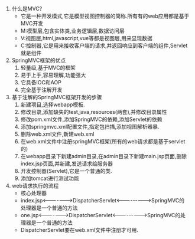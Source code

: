 1. 什么是MVC?
   - 它是一种开发模式,它是模型视图控制器的简称.所有有的web应用都是基于MVC开发
   - M:模型层,包含实体类,业务逻辑层,数据访问层
   - V:视图层,html,javascript,vue等都是视图层,用来显现数据
   - C:控制器,它是用来接收客户端的请求,并返回响应到客户端的组件,Servlet就是组件
2. SpringMVC框架的优点
   1. 轻量级,基于MVC的框架
   2. 易于上手,容易理解,功能强大
   3. 它具备IOC和AOP
   4. 完全基于注解开发
3. 基于注解的SpringMVC框架开发的步骤
   1. 新建项目,选择webapp模板.
   2. 修改目录,添加缺失的test,java,resources(两套),并修改目录属性
   3. 修改pom.xml文件,添加SpringMVC的依赖,添加Servlet的依赖
   4. 添加springmvc.xml配置文件,指定包扫描,添加视图解析器暴.
   5. 删除web.xml文件,新建web.xml
   6. 在web.xml文件中注册springMVC框架(所有的web请求都是基于servlet的)
   7. 在webapp目录下新建admin目录,在admin目录下新建main.jsp页面,删除index.jsp页面,并新建,发送请求给服务器
   8. 开发控制器(Servlet),它是一个普通的类.
   9. 添加tomcat进行测试功能
4. web请求执行的流程
   - 核心处理器
   - index.jsp<------->DispatcherServlet<--------->SpringMVC的处理器是一个普通的方法
   - one.jsp<------->DispatcherServlet<--------->SpringMVC的处理器是一个普通的方法
   - DispatcherServlet要在web.xml文件中注册才可用.

